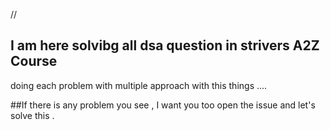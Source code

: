 //
## I am here solvibg all dsa question in strivers A2Z Course 
doing each problem with multiple approach with this things ....


##If there is any problem you see , I want you too open the issue and let's solve this .
